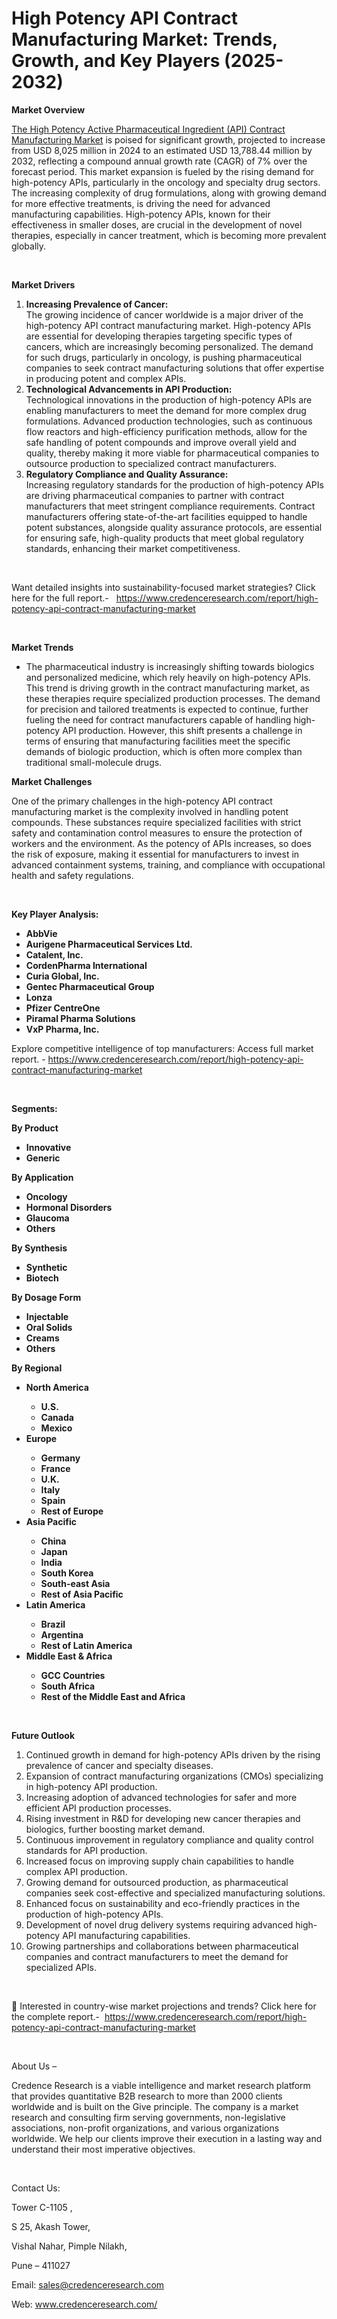 # High Potency API Contract Manufacturing Market: Trends, Growth, and Key Players (2025-2032)


<p><strong>Market Overview</strong></p>
<p><a href="https://www.credenceresearch.com/report/high-potency-api-contract-manufacturing-market">The High Potency Active Pharmaceutical Ingredient (API) Contract Manufacturing Market</a> is poised for significant growth, projected to increase from USD 8,025 million in 2024 to an estimated USD 13,788.44 million by 2032, reflecting a compound annual growth rate (CAGR) of 7% over the forecast period. This market expansion is fueled by the rising demand for high-potency APIs, particularly in the oncology and specialty drug sectors. The increasing complexity of drug formulations, along with growing demand for more effective treatments, is driving the need for advanced manufacturing capabilities. High-potency APIs, known for their effectiveness in smaller doses, are crucial in the development of novel therapies, especially in cancer treatment, which is becoming more prevalent globally.</p>
<p><strong>&nbsp;</strong></p>
<p><strong>Market Drivers</strong></p>
<ol>
<li><strong>Increasing Prevalence of Cancer:</strong><br /> The growing incidence of cancer worldwide is a major driver of the high-potency API contract manufacturing market. High-potency APIs are essential for developing therapies targeting specific types of cancers, which are increasingly becoming personalized. The demand for such drugs, particularly in oncology, is pushing pharmaceutical companies to seek contract manufacturing solutions that offer expertise in producing potent and complex APIs.</li>
<li><strong>Technological Advancements in API Production:</strong><br /> Technological innovations in the production of high-potency APIs are enabling manufacturers to meet the demand for more complex drug formulations. Advanced production technologies, such as continuous flow reactors and high-efficiency purification methods, allow for the safe handling of potent compounds and improve overall yield and quality, thereby making it more viable for pharmaceutical companies to outsource production to specialized contract manufacturers.</li>
<li><strong>Regulatory Compliance and Quality Assurance:</strong><br /> Increasing regulatory standards for the production of high-potency APIs are driving pharmaceutical companies to partner with contract manufacturers that meet stringent compliance requirements. Contract manufacturers offering state-of-the-art facilities equipped to handle potent substances, alongside quality assurance protocols, are essential for ensuring safe, high-quality products that meet global regulatory standards, enhancing their market competitiveness.</li>
</ol>
<p>&nbsp;</p>
<p>Want detailed insights into sustainability-focused market strategies? Click here for the full report.- &nbsp;&nbsp;<a href="https://www.credenceresearch.com/report/high-potency-api-contract-manufacturing-market">https://www.credenceresearch.com/report/high-potency-api-contract-manufacturing-market</a></p>
<p>&nbsp;</p>
<p><strong>Market Trends</strong></p>
<ul>
<li>The pharmaceutical industry is increasingly shifting towards biologics and personalized medicine, which rely heavily on high-potency APIs. This trend is driving growth in the contract manufacturing market, as these therapies require specialized production processes. The demand for precision and tailored treatments is expected to continue, further fueling the need for contract manufacturers capable of handling high-potency API production. However, this shift presents a challenge in terms of ensuring that manufacturing facilities meet the specific demands of biologic production, which is often more complex than traditional small-molecule drugs.</li>
</ul>
<p><strong>Market Challenges</strong></p>
<p>One of the primary challenges in the high-potency API contract manufacturing market is the complexity involved in handling potent compounds. These substances require specialized facilities with strict safety and contamination control measures to ensure the protection of workers and the environment. As the potency of APIs increases, so does the risk of exposure, making it essential for manufacturers to invest in advanced containment systems, training, and compliance with occupational health and safety regulations.</p>
<p><strong>&nbsp;</strong></p>
<p><strong>Key Player Analysis:</strong></p>
<ul>
<li><strong>AbbVie</strong></li>
<li><strong>Aurigene Pharmaceutical Services Ltd.</strong></li>
<li><strong>Catalent, Inc.</strong></li>
<li><strong>CordenPharma International</strong></li>
<li><strong>Curia Global, Inc.</strong></li>
<li><strong>Gentec Pharmaceutical Group</strong></li>
<li><strong>Lonza</strong></li>
<li><strong>Pfizer CentreOne</strong></li>
<li><strong>Piramal Pharma Solutions</strong></li>
<li><strong>VxP Pharma, Inc.</strong></li>
</ul>
<p>Explore competitive intelligence of top manufacturers: Access full market report. - <a href="https://www.credenceresearch.com/report/high-potency-api-contract-manufacturing-market">https://www.credenceresearch.com/report/high-potency-api-contract-manufacturing-market</a></p>
<p>&nbsp;</p>
<p><strong>Segments:</strong></p>
<p><strong>By Product &nbsp;</strong></p>
<ul>
<li><strong>Innovative</strong></li>
<li><strong>Generic</strong></li>
</ul>
<p><strong>By Application &nbsp;</strong></p>
<ul>
<li><strong>Oncology</strong></li>
<li><strong>Hormonal Disorders</strong></li>
<li><strong>Glaucoma</strong></li>
<li><strong>Others</strong></li>
</ul>
<p><strong>By Synthesis &nbsp;</strong></p>
<ul>
<li><strong>Synthetic</strong></li>
<li><strong>Biotech</strong></li>
</ul>
<p><strong>By Dosage Form &nbsp;</strong></p>
<ul>
<li><strong>Injectable</strong></li>
<li><strong>Oral Solids</strong></li>
<li><strong>Creams</strong></li>
<li><strong>Others</strong></li>
</ul>
<p><strong>By Regional</strong></p>
<ul>
<li><strong>North America</strong></li>
<ul>
<li><strong>U.S.</strong></li>
<li><strong>Canada</strong></li>
<li><strong>Mexico</strong></li>
</ul>
<li><strong>Europe</strong></li>
<ul>
<li><strong>Germany</strong></li>
<li><strong>France</strong></li>
<li><strong>U.K.</strong></li>
<li><strong>Italy</strong></li>
<li><strong>Spain</strong></li>
<li><strong>Rest of Europe</strong></li>
</ul>
<li><strong>Asia Pacific</strong></li>
<ul>
<li><strong>China</strong></li>
<li><strong>Japan</strong></li>
<li><strong>India</strong></li>
<li><strong>South Korea</strong></li>
<li><strong>South-east Asia</strong></li>
<li><strong>Rest of Asia Pacific</strong></li>
</ul>
<li><strong>Latin America</strong></li>
<ul>
<li><strong>Brazil</strong></li>
<li><strong>Argentina</strong></li>
<li><strong>Rest of Latin America</strong></li>
</ul>
<li><strong>Middle East &amp; Africa</strong></li>
<ul>
<li><strong>GCC Countries</strong></li>
<li><strong>South Africa</strong></li>
<li><strong>Rest of the Middle East and Africa</strong></li>
</ul>
</ul>
<p><strong>&nbsp;</strong></p>
<p><strong>Future Outlook </strong></p>
<ol>
<li>Continued growth in demand for high-potency APIs driven by the rising prevalence of cancer and specialty diseases.</li>
<li data-start="4404" data-end="4505">Expansion of contract manufacturing organizations (CMOs) specializing in high-potency API production.</li>
<li data-start="4509" data-end="4608">Increasing adoption of advanced technologies for safer and more efficient API production processes.</li>
<li data-start="4612" data-end="4719">Rising investment in R&amp;D for developing new cancer therapies and biologics, further boosting market demand.</li>
<li data-start="4723" data-end="4820">Continuous improvement in regulatory compliance and quality control standards for API production.</li>
<li data-start="4824" data-end="4912">Increased focus on improving supply chain capabilities to handle complex API production.</li>
<li data-start="4916" data-end="5046">Growing demand for outsourced production, as pharmaceutical companies seek cost-effective and specialized manufacturing solutions.</li>
<li data-start="5050" data-end="5149">Enhanced focus on sustainability and eco-friendly practices in the production of high-potency APIs.</li>
<li data-start="5153" data-end="5259">Development of novel drug delivery systems requiring advanced high-potency API manufacturing capabilities.</li>
<li data-start="5264" data-end="5404">Growing partnerships and collaborations between pharmaceutical companies and contract manufacturers to meet the demand for specialized APIs.</li>
</ol>
<p data-start="5406" data-end="5657">&nbsp;</p>
<p>📌 Interested in country-wise market projections and trends? Click here for the complete report.- &nbsp;<a href="https://www.credenceresearch.com/report/high-potency-api-contract-manufacturing-market">https://www.credenceresearch.com/report/high-potency-api-contract-manufacturing-market</a></p>
<p>&nbsp;</p>
<p>About Us &ndash;</p>
<p>Credence Research is a viable intelligence and market research platform that provides quantitative B2B research to more than 2000 clients worldwide and is built on the Give principle. The company is a market research and consulting firm serving governments, non-legislative associations, non-profit organizations, and various organizations worldwide. We help our clients improve their execution in a lasting way and understand their most imperative objectives.</p>
<p>&nbsp;</p>
<p>Contact Us:</p>
<p>Tower C-1105 ,</p>
<p>S 25, Akash Tower,</p>
<p>Vishal Nahar, Pimple Nilakh,</p>
<p>Pune &ndash; 411027</p>
<p>Email: <a href="mailto:sales@credenceresearch.com">sales@credenceresearch.com</a></p>
<p>Web: <a href="http://www.credenceresearch.com/">www.credenceresearch.com/</a></p>
